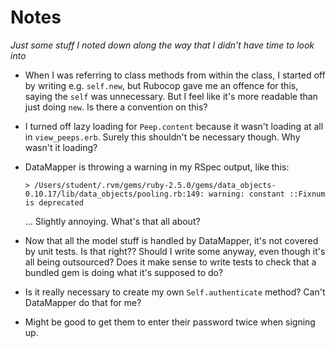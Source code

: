 # Notes
*Just some stuff I noted down along the way that I didn't have time to look into*

- When I was referring to class methods from within the class, I started off by writing e.g. `self.new`, but Rubocop gave me an offence for this, saying the `self` was unnecessary. But I feel like it's more readable than just doing `new`. Is there a convention on this?

- I turned off lazy loading for `Peep.content` because it wasn't loading at all in `view_peeps.erb`. Surely this shouldn't be necessary though. Why wasn't it loading?

- DataMapper is throwing a warning in my RSpec output, like this:
  ```
  > /Users/student/.rvm/gems/ruby-2.5.0/gems/data_objects-0.10.17/lib/data_objects/pooling.rb:149: warning: constant ::Fixnum is deprecated
  ```
  ... Slightly annoying. What's that all about?

- Now that all the model stuff is handled by DataMapper, it's not covered by unit tests. Is that right?? Should I write some anyway, even though it's all being outsourced? Does it make sense to write tests to check that a bundled gem is doing what it's supposed to do?

- Is it really necessary to create my own `Self.authenticate` method? Can't DataMapper do that for me?

- Might be good to get them to enter their password twice when signing up.

